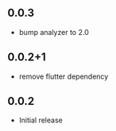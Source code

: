 ## 0.0.3
* bump analyzer to 2.0

## 0.0.2+1

* remove flutter dependency
## 0.0.2

* Initial release

